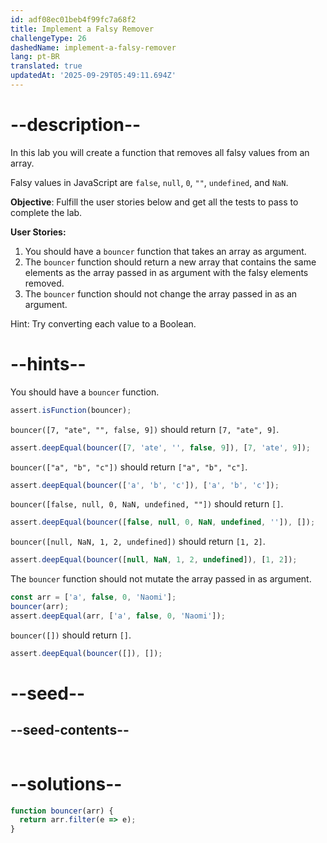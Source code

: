 ```yaml
---
id: adf08ec01beb4f99fc7a68f2
title: Implement a Falsy Remover
challengeType: 26
dashedName: implement-a-falsy-remover
lang: pt-BR
translated: true
updatedAt: '2025-09-29T05:49:11.694Z'
---
```


# --description--

In this lab you will create a function that removes all falsy values from an array.

Falsy values in JavaScript are `false`, `null`, `0`, `""`, `undefined`, and `NaN`.

**Objective**: Fulfill the user stories below and get all the tests to pass to complete the lab.

**User Stories:**

1. You should have a `bouncer` function that takes an array as argument.
1. The `bouncer` function should return a new array that contains the same elements as the array passed in as argument with the falsy elements removed.
1. The `bouncer` function should not change the array passed in as an argument.

Hint: Try converting each value to a Boolean.

# --hints--

You should have a `bouncer` function.

```js
assert.isFunction(bouncer);
```

`bouncer([7, "ate", "", false, 9])` should return `[7, "ate", 9]`.

```js
assert.deepEqual(bouncer([7, 'ate', '', false, 9]), [7, 'ate', 9]);
```

`bouncer(["a", "b", "c"])` should return `["a", "b", "c"]`.

```js
assert.deepEqual(bouncer(['a', 'b', 'c']), ['a', 'b', 'c']);
```

`bouncer([false, null, 0, NaN, undefined, ""])` should return `[]`.

```js
assert.deepEqual(bouncer([false, null, 0, NaN, undefined, '']), []);
```

`bouncer([null, NaN, 1, 2, undefined])` should return `[1, 2]`.

```js
assert.deepEqual(bouncer([null, NaN, 1, 2, undefined]), [1, 2]);
```

The `bouncer` function should not mutate the array passed in as argument.

```js
const arr = ['a', false, 0, 'Naomi'];
bouncer(arr);
assert.deepEqual(arr, ['a', false, 0, 'Naomi']);
```

`bouncer([])` should return `[]`.  

```js  
assert.deepEqual(bouncer([]), []);  
```  

# --seed--

## --seed-contents--

```js

```

# --solutions--

```js
function bouncer(arr) {
  return arr.filter(e => e);
}
```
